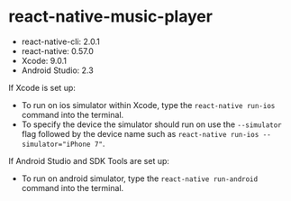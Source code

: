 # react-native-music-player

* react-native-cli: 2.0.1
* react-native: 0.57.0
* Xcode: 9.0.1
* Android Studio: 2.3

If Xcode is set up:
- To run on ios simulator within Xcode, type the ```react-native run-ios``` command into the terminal. 
- To specify the device the simulator should run on use the ```--simulator``` flag followed by the device name such as ```react-native run-ios --simulator="iPhone 7"```.

If Android Studio and SDK Tools are set up:
- To run on android simulator, type the ```react-native run-android``` command into the terminal.
